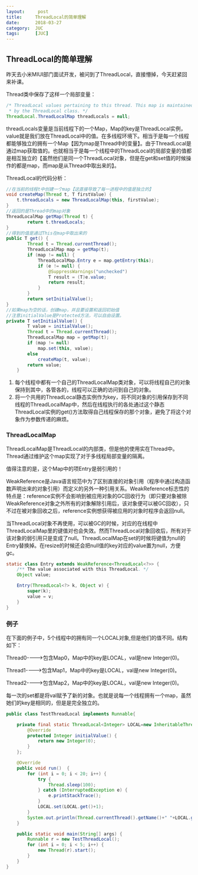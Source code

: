 ```yaml
---
layout:     post
title:     ThreadLocal的简单理解
date:      2018-03-27
category:  JUC
tags:      [JUC] 
---
```


## ThreadLocal的简单理解

昨天去小米MIUI部门面试开发，被问到了ThreadLocal，直接懵掉，今天赶紧回来补课。

Thread类中保存了这样一个局部变量：

```Java
/* ThreadLocal values pertaining to this thread. This map is maintained
 * by the ThreadLocal class. */
ThreadLocal.ThreadLocalMap threadLocals = null;
```

threadLocals变量是当前线程下的一个Map，Map的key是ThreadLocal实例，value就是我们放在ThreadLocal中的值。在多线程环境下。相当于是每一个线程都能够独立的拥有一个Map【因为map是Thread中的变量】。由于ThreadLocal是通过map获取值的。也就相当于是每一个线程中的ThreadLocal的局部变量的值都是相互独立的【虽然他们是同一个ThreadLocal对象，但是在get和set值的时候操作的都是map，而map是从Thread中取出来的】。

ThreadLocal的代码分析：

```Java
//在当前的线程t中创建一个map【这直接导致了每一进程中的值是独立的】
void createMap(Thread t, T firstValue) {
    t.threadLocals = new ThreadLocalMap(this, firstValue);
}
//返回的是Thread中的map对象
ThreadLocalMap getMap(Thread t) {
        return t.threadLocals;
}
//得到的值是通过This在map中取出来的
public T get() {
        Thread t = Thread.currentThread();
        ThreadLocalMap map = getMap(t);
        if (map != null) {
            ThreadLocalMap.Entry e = map.getEntry(this);
            if (e != null) {
                @SuppressWarnings("unchecked")
                T result = (T)e.value;
                return result;
            }
        }
        return setInitialValue();
}
//如果map为空的话，创建map，并且要设置和返回初始值
//注意initialValue是Protected方法，可以自由设置。
private T setInitialValue() {
        T value = initialValue();
        Thread t = Thread.currentThread();
        ThreadLocalMap map = getMap(t);
        if (map != null)
            map.set(this, value);
        else
            createMap(t, value);
        return value;
    }
```

1. 每个线程中都有一个自己的ThreadLocalMap类对象，可以将线程自己的对象保持到其中，各管各的，线程可以正确的访问到自己的对象。 
2. 将一个共用的ThreadLocal静态实例作为key，将不同对象的引用保存到不同线程的ThreadLocalMap中，然后在线程执行的各处通过这个静态ThreadLocal实例的get()方法取得自己线程保存的那个对象，避免了将这个对象作为参数传递的麻烦。 

###  ThreadLocalMap

ThreadLocalMap是ThreadLocal的内部类，但是他的使用实在Thread中。Thread通过维护这个map实现了对于多线程局部变量的隔离。

值得注意的是，这个Map中的项Entry是弱引用的！

WeakReference是Java语言规范中为了区别直接的对象引用（程序中通过构造函数声明出来的对象引用）而定义的另外一种引用关系。WeakReference标志性的特点是：reference实例不会影响到被应用对象的GC回收行为（即只要对象被除WeakReference对象之外所有的对象解除引用后，该对象便可以被GC回收），只不过在被对象回收之后，reference实例想获得被应用的对象时程序会返回null。

当ThreadLocal对象不再使用，可以被GC的时候，对应的在线程中ThreadLocalMap里的键值对也会失效。然而ThreadLocal对象回收后，所有对于该对象的弱引用只是变成了null。ThreadLocalMap在set的时候将键值为null的Entry替换掉。在resize的时候还会把null值的key对应的value置为null，方便gc。

```Java
static class Entry extends WeakReference<ThreadLocal<?>> {
    /** The value associated with this ThreadLocal. */
    Object value;

    Entry(ThreadLocal<?> k, Object v) {
        super(k);
        value = v;
    }
}
```

###  例子

在下面的例子中，5个线程中的拥有同一个LOCAL对象,但是他们的值不同。结构如下：

Thread0---->包含Map0，Map中的key是LOCAL，val是new Integer(0)。

Thread1---->包含Map1，Map中的key是LOCAL，val是new Integer(0)。

Thread2---->包含Map2，Map中的key是LOCAL，val是new Integer(0)。

每一次的set都是将val赋予了新的对象。也就是说每一个线程拥有一个map，虽然她们的key是相同的，但是是完全独立的。	

```Java
public class TestThreadLocal implements Runnable{

    private final static ThreadLocal<Integer> LOCAL=new InheritableThreadLocal<Integer>(){
        @Override
        protected Integer initialValue() {
            return new Integer(0);
        }
    };

    @Override
    public void run()  {
        for (int i = 0; i < 20; i++) {
            try {
                Thread.sleep(100);
            } catch (InterruptedException e) {
                e.printStackTrace();
            }
            LOCAL.set(LOCAL.get()+1);
        }
        System.out.println(Thread.currentThread().getName()+" "+LOCAL.get());
    }

    public static void main(String[] args) {
        Runnable r = new TestThreadLocal();
        for (int i = 0; i < 5; i++) {
            new Thread(r).start();
        }
    }
}

```
